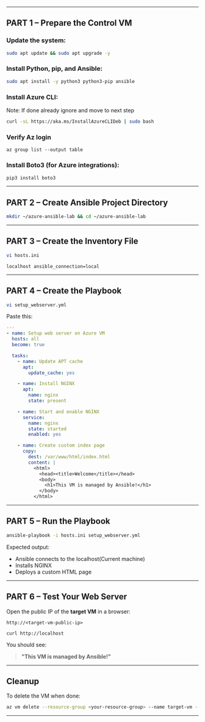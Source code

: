 
---

## **PART 1 – Prepare the Control VM**

### Update the system:

```bash
sudo apt update && sudo apt upgrade -y
```

### Install Python, pip, and Ansible:

```bash
sudo apt install -y python3 python3-pip ansible
```

### Install Azure CLI:
Note: If done already ignore and move to next step
```bash
curl -sL https://aka.ms/InstallAzureCLIDeb | sudo bash
```

### Verify Az login
```
az group list --output table
```

### Install Boto3 (for Azure integrations):

```bash
pip3 install boto3
```

---

## **PART 2 – Create Ansible Project Directory**

```bash
mkdir ~/azure-ansible-lab && cd ~/azure-ansible-lab
```

---

## **PART 3 – Create the Inventory File**

```bash
vi hosts.ini
```

```
localhost ansible_connection=local
```
---

## **PART 4 – Create the Playbook**

```bash
vi setup_webserver.yml
```

Paste this:

```yaml
---
- name: Setup web server on Azure VM
  hosts: all
  become: true

  tasks:
    - name: Update APT cache
      apt:
        update_cache: yes

    - name: Install NGINX
      apt:
        name: nginx
        state: present

    - name: Start and enable NGINX
      service:
        name: nginx
        state: started
        enabled: yes

    - name: Create custom index page
      copy:
        dest: /var/www/html/index.html
        content: |
          <html>
            <head><title>Welcome</title></head>
            <body>
              <h1>This VM is managed by Ansible!</h1>
            </body>
          </html>
```

---

##  **PART 5 – Run the Playbook**

```bash
ansible-playbook -i hosts.ini setup_webserver.yml
```

Expected output:
- Ansible connects to the localhost(Current machine)
- Installs NGINX
- Deploys a custom HTML page

---

## **PART 6 – Test Your Web Server**

Open the public IP of the **target VM** in a browser:

```text
http://<target-vm-public-ip>
```
```
curl http://localhost
```
You should see:

> **"This VM is managed by Ansible!"**
---

## **Cleanup**

To delete the VM when done:

```bash
az vm delete --resource-group <your-resource-group> --name target-vm --yes
```

---
